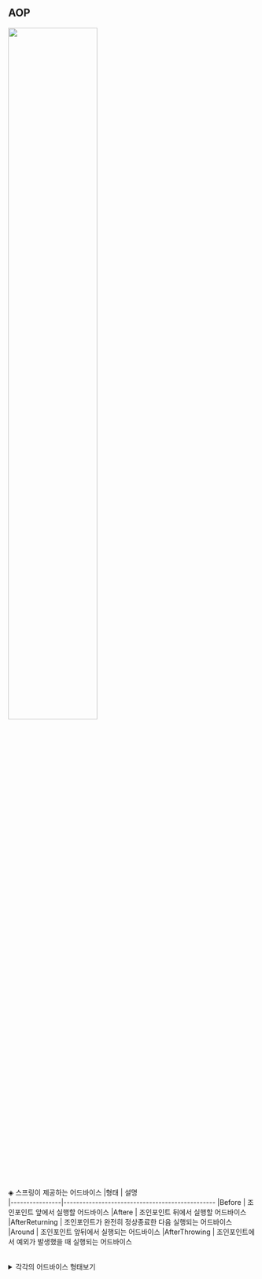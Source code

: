 
AOP
-----------

<img src="https://user-images.githubusercontent.com/22673024/79060763-00f96500-7cc4-11ea-9c76-5332267ebe63.png" width="60%">

◈ 스프링이 제공하는 어드바이스
|형태            | 설명	 
|----------------|------------------------------------------------
|Before          | 조인포인트 앞에서 실행할 어드바이스
|Aftere     	 | 조인포인트 뒤에서 실행할 어드바이스
|AfterReturning	 | 조인포인트가 완전히 정상종료한 다음 실행되는 어드바이스
|Around          | 조인포인트 앞뒤에서 실행되는 어드바이스
|AfterThrowing   | 조인포인트에서 예외가 발생했을 때 실행되는 어드바이스 

<br>
<details markdown="1">
<summary> 각각의 어드바이스 형태보기 </summary>
<img src="https://user-images.githubusercontent.com/22673024/79061003-70705400-7cc6-11ea-94c9-1a9197e63d96.jpg" width="50%">

##### 출처 : 스프링4 입문 웹 애플리케이션의 기초부터 클라우드 네이티브 입문까지
</details>
